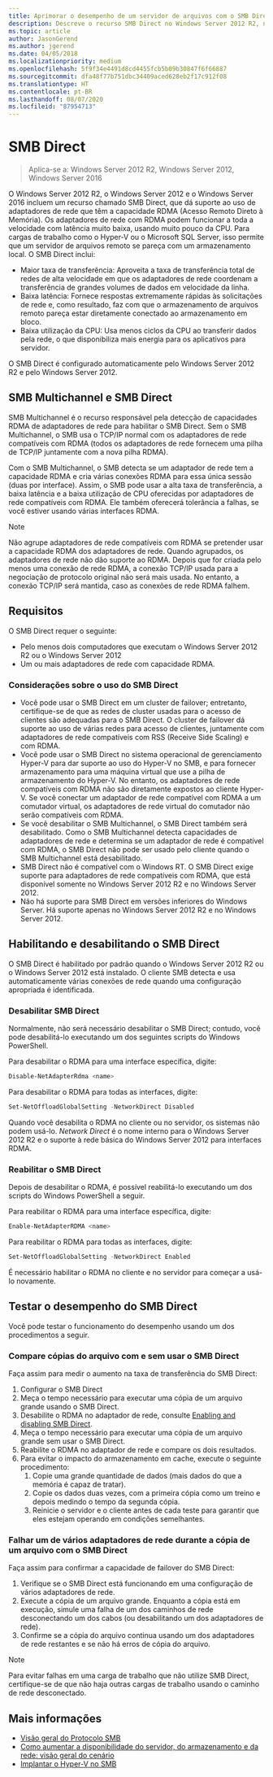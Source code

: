 ```yaml
---
title: Aprimorar o desempenho de um servidor de arquivos com o SMB Direct
description: Descreve o recurso SMB Direct no Windows Server 2012 R2, no Windows Server 2012 e no Windows Server 2016.
ms.topic: article
author: JasonGerend
ms.author: jgerend
ms.date: 04/05/2018
ms.localizationpriority: medium
ms.openlocfilehash: 5f9f34e4491d8cd4455fcb5b09b30847f6f66887
ms.sourcegitcommit: dfa48f77b751dbc34409aced628eb2f17c912f08
ms.translationtype: HT
ms.contentlocale: pt-BR
ms.lasthandoff: 08/07/2020
ms.locfileid: "87954713"
---
```

# <a name="smb-direct"></a>SMB Direct

>Aplica-se a: Windows Server 2012 R2, Windows Server 2012, Windows Server 2016

O Windows Server 2012 R2, o Windows Server 2012 e o Windows Server 2016 incluem um recurso chamado SMB Direct, que dá suporte ao uso de adaptadores de rede que têm a capacidade RDMA (Acesso Remoto Direto à Memória). Os adaptadores de rede com RDMA podem funcionar a toda a velocidade com latência muito baixa, usando muito pouco da CPU. Para cargas de trabalho como o Hyper-V ou o Microsoft SQL Server, isso permite que um servidor de arquivos remoto se pareça com um armazenamento local. O SMB Direct inclui:

- Maior taxa de transferência: Aproveita a taxa de transferência total de redes de alta velocidade em que os adaptadores de rede coordenam a transferência de grandes volumes de dados em velocidade da linha.
- Baixa latência: Fornece respostas extremamente rápidas às solicitações de rede e, como resultado, faz com que o armazenamento de arquivos remoto pareça estar diretamente conectado ao armazenamento em bloco.
- Baixa utilização da CPU: Usa menos ciclos da CPU ao transferir dados pela rede, o que disponibiliza mais energia para os aplicativos para servidor.

O SMB Direct é configurado automaticamente pelo Windows Server 2012 R2 e pelo Windows Server 2012.

## <a name="smb-multichannel-and-smb-direct"></a>SMB Multichannel e SMB Direct

SMB Multichannel é o recurso responsável pela detecção de capacidades RDMA de adaptadores de rede para habilitar o SMB Direct. Sem o SMB Multichannel, o SMB usa o TCP/IP normal com os adaptadores de rede compatíveis com RDMA (todos os adaptadores de rede fornecem uma pilha de TCP/IP juntamente com a nova pilha RDMA).

Com o SMB Multichannel, o SMB detecta se um adaptador de rede tem a capacidade RDMA e cria várias conexões RDMA para essa única sessão (duas por interface). Assim, o SMB pode usar a alta taxa de transferência, a baixa latência e a baixa utilização de CPU oferecidas por adaptadores de rede compatíveis com RDMA. Ele também oferecerá tolerância a falhas, se você estiver usando várias interfaces RDMA.

>[!NOTE]
>Não agrupe adaptadores de rede compatíveis com RDMA se pretender usar a capacidade RDMA dos adaptadores de rede. Quando agrupados, os adaptadores de rede não dão suporte ao RDMA.
>Depois que for criada pelo menos uma conexão de rede RDMA, a conexão TCP/IP usada para a negociação de protocolo original não será mais usada. No entanto, a conexão TCP/IP será mantida, caso as conexões de rede RDMA falhem.

## <a name="requirements"></a>Requisitos

O SMB Direct requer o seguinte:

- Pelo menos dois computadores que executam o Windows Server 2012 R2 ou o Windows Server 2012
- Um ou mais adaptadores de rede com capacidade RDMA.

### <a name="considerations-when-using-smb-direct"></a>Considerações sobre o uso do SMB Direct

- Você pode usar o SMB Direct em um cluster de failover; entretanto, certifique-se de que as redes de cluster usadas para o acesso de clientes são adequadas para o SMB Direct. O cluster de failover dá suporte ao uso de várias redes para acesso de clientes, juntamente com adaptadores de rede compatíveis com RSS (Receive Side Scaling) e com RDMA.
- Você pode usar o SMB Direct no sistema operacional de gerenciamento Hyper-V para dar suporte ao uso do Hyper-V no SMB, e para fornecer armazenamento para uma máquina virtual que use a pilha de armazenamento do Hyper-V. No entanto, os adaptadores de rede compatíveis com RDMA não são diretamente expostos ao cliente Hyper-V. Se você conectar um adaptador de rede compatível com RDMA a um comutador virtual, os adaptadores de rede virtual do comutador não serão compatíveis com RDMA.
- Se você desabilitar o SMB Multichannel, o SMB Direct também será desabilitado. Como o SMB Multichannel detecta capacidades de adaptadores de rede e determina se um adaptador de rede é compatível com RDMA, o SMB Direct não pode ser usado pelo cliente quando o SMB Multichannel está desabilitado.
- SMB Direct não é compatível com o Windows RT. O SMB Direct exige suporte para adaptadores de rede compatíveis com RDMA, que está disponível somente no Windows Server 2012 R2 e no Windows Server 2012.
- Não há suporte para SMB Direct em versões inferiores do Windows Server. Há suporte apenas no Windows Server 2012 R2 e no Windows Server 2012.

## <a name="enabling-and-disabling-smb-direct"></a>Habilitando e desabilitando o SMB Direct

O SMB Direct é habilitado por padrão quando o Windows Server 2012 R2 ou o Windows Server 2012 está instalado. O cliente SMB detecta e usa automaticamente várias conexões de rede quando uma configuração apropriada é identificada.

### <a name="disable-smb-direct"></a>Desabilitar SMB Direct

Normalmente, não será necessário desabilitar o SMB Direct; contudo, você pode desabilitá-lo executando um dos seguintes scripts do Windows PowerShell.

Para desabilitar o RDMA para uma interface específica, digite:

```PowerShell
Disable-NetAdapterRdma <name>
```

Para desabilitar o RDMA para todas as interfaces, digite:

```PowerShell
Set-NetOffloadGlobalSetting -NetworkDirect Disabled
```

Quando você desabilita o RDMA no cliente ou no servidor, os sistemas não podem usá-lo. *Network Direct* é o nome interno para o Windows Server 2012 R2 e o suporte à rede básica do Windows Server 2012 para interfaces RDMA.

### <a name="re-enable-smb-direct"></a>Reabilitar o SMB Direct

Depois de desabilitar o RDMA, é possível reabilitá-lo executando um dos scripts do Windows PowerShell a seguir.

Para reabilitar o RDMA para uma interface específica, digite:

```PowerShell
Enable-NetAdapterRDMA <name>
```

Para reabilitar o RDMA para todas as interfaces, digite:

```PowerShell
Set-NetOffloadGlobalSetting -NetworkDirect Enabled
```

É necessário habilitar o RDMA no cliente e no servidor para começar a usá-lo novamente.

## <a name="test-performance-of-smb-direct"></a>Testar o desempenho do SMB Direct

Você pode testar o funcionamento do desempenho usando um dos procedimentos a seguir.

### <a name="compare-a-file-copy-with-and-without-using-smb-direct"></a>Compare cópias do arquivo com e sem usar o SMB Direct

Faça assim para medir o aumento na taxa de transferência do SMB Direct:

1. Configurar o SMB Direct
2. Meça o tempo necessário para executar uma cópia de um arquivo grande usando o SMB Direct.
3. Desabilite o RDMA no adaptador de rede, consulte [Enabling and disabling SMB Direct](#enabling-and-disabling-smb-direct).
4. Meça o tempo necessário para executar uma cópia de um arquivo grande sem usar o SMB Direct.
5. Reabilite o RDMA no adaptador de rede e compare os dois resultados.
6. Para evitar o impacto do armazenamento em cache, execute o seguinte procedimento:
    1. Copie uma grande quantidade de dados (mais dados do que a memória é capaz de tratar).
    2. Copie os dados duas vezes, com a primeira cópia como um treino e depois medindo o tempo da segunda cópia.
    3. Reinicie o servidor e o cliente antes de cada teste para garantir que eles estejam operando em condições semelhantes.

### <a name="fail-one-of-multiple-network-adapters-during-a-file-copy-with-smb-direct"></a>Falhar um de vários adaptadores de rede durante a cópia de um arquivo com o SMB Direct

Faça assim para confirmar a capacidade de failover do SMB Direct:

1. Verifique se o SMB Direct está funcionando em uma configuração de vários adaptadores de rede.
2. Execute a cópia de um arquivo grande. Enquanto a cópia está em execução, simule uma falha de um dos caminhos de rede desconectando um dos cabos (ou desabilitando um dos adaptadores de rede).
3. Confirme se a cópia do arquivo continua usando um dos adaptadores de rede restantes e se não há erros de cópia do arquivo.

>[!NOTE]
>Para evitar falhas em uma carga de trabalho que não utilize SMB Direct, certifique-se de que não haja outras cargas de trabalho usando o caminho de rede desconectado.

## <a name="more-information"></a>Mais informações

- [Visão geral do Protocolo SMB](file-server-smb-overview.md)
- [Como aumentar a disponibilidade do servidor, do armazenamento e da rede: visão geral do cenário](</previous-versions/windows/it-pro/windows-server-2012-r2-and-2012/hh831437(v%3dws.11)>)
- [Implantar o Hyper-V no SMB](</previous-versions/windows/it-pro/windows-server-2012-r2-and-2012/jj134187(v%3dws.11)>)
